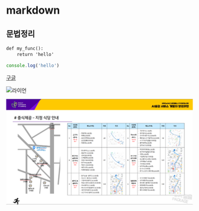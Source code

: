 # markdown

## 문법정리

```
def my_func():
    return 'hello'
```

```javascript
console.log('hello')

```

[구글](http://google.com
)

![라이언](https://blog.kakaocdn.net/dn/bezjux/btqCX8fuOPX/6uq138en4osoKRq9rtbEG0/img.jpg)


![라이언](./f.png)